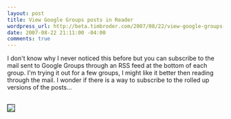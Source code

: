 ```yaml
--- 
layout: post
title: View Google Groups posts in Reader
wordpress_url: http://beta.timbroder.com/2007/08/22/view-google-groups-posts-in-reader/
date: 2007-08-22 21:11:00 -04:00
comments: true
---
```

I don't know why I never noticed this before but you can subscribe to the mail sent to Google Groups through an RSS feed at the bottom of each group.  I'm trying it out for a few groups, I might like it better then reading through the mail.  I wonder if there is a way to subscribe to the rolled up versions of the posts...<br /><br />


<img src="http://lh5.google.com/timothy.broder/RsyngpE6BRI/AAAAAAAAKn8/F6Qvt7wUps4/s400/groups_reader.jpg?imgdl=1" border=1/>
